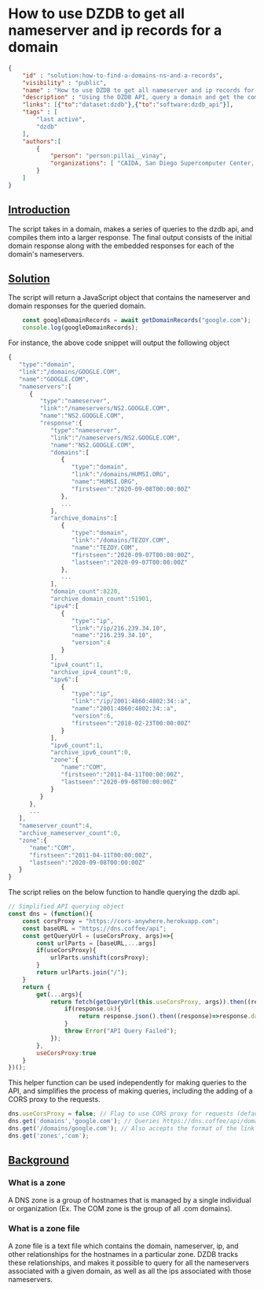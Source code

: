
# How to use DZDB to get all nameserver and ip records for a domain

~~~json
{
    "id" : "solution:how-to-find-a-domains-ns-and-a-records",
    "visibility" : "public",
    "name" : "How to use DZDB to get all nameserver and ip records for a domain",
    "description" : "Using the DZDB API, query a domain and get the combined data for its nameservers and ips",
    "links": [{"to":"dataset:dzdb"},{"to":"software:dzdb_api"}],
    "tags" : [
        "last active",
        "dzdb"
    ],
    "authors":[
        {
            "person": "person:pillai__vinay",
            "organizations": [ "CAIDA, San Diego Supercomputer Center, University of California San Diego" ]
        }
    ]
}
~~~

## **<ins>Introduction</ins>**

The script takes in a domain, makes a series of queries to the dzdb api, and compiles them into a larger response. The final output consists of the initial domain response along with the embedded responses for each of the domain's nameservers.

## **<ins>Solution</ins>**
The script will return a JavaScript object that contains the nameserver and domain responses for the queried domain. 
```javascript
    const googleDomainRecords = await getDomainRecords("google.com");
    console.log(googleDomainRecords); 
```
For instance, the above code snippet will output the following object
``` javascript
{
   "type":"domain",
   "link":"/domains/GOOGLE.COM",
   "name":"GOOGLE.COM",
   "nameservers":[
      {
         "type":"nameserver",
         "link":"/nameservers/NS2.GOOGLE.COM",
         "name":"NS2.GOOGLE.COM",
         "response":{
            "type":"nameserver",
            "link":"/nameservers/NS2.GOOGLE.COM",
            "name":"NS2.GOOGLE.COM",
            "domains":[
               {
                  "type":"domain",
                  "link":"/domains/HUMSI.ORG",
                  "name":"HUMSI.ORG",
                  "firstseen":"2020-09-08T00:00:00Z"
               },
               ...
            ],
            "archive_domains":[
               {
                  "type":"domain",
                  "link":"/domains/TEZOY.COM",
                  "name":"TEZOY.COM",
                  "firstseen":"2020-09-07T00:00:00Z",
                  "lastseen":"2020-09-07T00:00:00Z"
               },
               ...
            ],
            "domain_count":8220,
            "archive_domain_count":51901,
            "ipv4":[
               {
                  "type":"ip",
                  "link":"/ip/216.239.34.10",
                  "name":"216.239.34.10",
                  "version":4
               }
            ],
            "ipv4_count":1,
            "archive_ipv4_count":0,
            "ipv6":[
               {
                  "type":"ip",
                  "link":"/ip/2001:4860:4802:34::a",
                  "name":"2001:4860:4802:34::a",
                  "version":6,
                  "firstseen":"2018-02-23T00:00:00Z"
               }
            ],
            "ipv6_count":1,
            "archive_ipv6_count":0,
            "zone":{
               "name":"COM",
               "firstseen":"2011-04-11T00:00:00Z",
               "lastseen":"2020-09-08T00:00:00Z"
            }
         }
      },
      ...
   ],
   "nameserver_count":4,
   "archive_nameserver_count":0,
   "zone":{
      "name":"COM",
      "firstseen":"2011-04-11T00:00:00Z",
      "lastseen":"2020-09-08T00:00:00Z"
   }
}
```
The script relies on the below function to handle querying the dzdb api.
```javascript
// Simplified API querying object
const dns = (function(){
    const corsProxy = "https://cors-anywhere.herokuapp.com";
    const baseURL = "https://dns.coffee/api";
    const getQueryUrl = (useCorsProxy, args)=>{
        const urlParts = [baseURL,...args]
        if(useCorsProxy){
            urlParts.unshift(corsProxy);
        }
        return urlParts.join("/");
    }
    return {
        get(...args){
            return fetch(getQueryUrl(this.useCorsProxy, args)).then((response)=>{
                if(response.ok){
                    return response.json().then((response)=>response.data);
                }
                throw Error("API Query Failed");
            });
        },
        useCorsProxy:true
    }
})();
```
This helper function can be used independently for making queries to the API, and simplifies the process of making queries, including the adding of a CORS proxy to the requests. 
```javascript
dns.useCorsProxy = false; // Flag to use CORS proxy for requests (defaults to true)
dns.get('domains','google.com'); // Queries https://dns.coffee/api/domains/google.com
dns.get('/domains/google.com'); // Also accepts the format of the link returned in api responses
dns.get('zones','com');
```
## **<ins>Background</ins>**
### What is a zone 
A DNS zone is a group of hostnames that is managed by a single individual or organization (Ex. The COM zone is the group of all .com domains).
### What is a zone file
A zone file is a text file which contains the domain, nameserver, ip, and other relationships for the hostnames in a particular zone. DZDB tracks these relationships, and makes it possible to query for all the nameservers associated with a given domain, as well as all the ips associated with those nameservers.